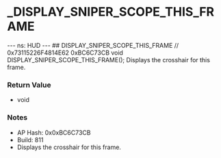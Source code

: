 # _DISPLAY_SNIPER_SCOPE_THIS_FRAME

--- ns: HUD --- ## DISPLAY_SNIPER_SCOPE_THIS_FRAME  // 0x73115226F4814E62 0xBC6C73CB void DISPLAY_SNIPER_SCOPE_THIS_FRAME();  Displays the crosshair for this frame.

### Return Value
* void

### Notes
* AP Hash: 0x0xBC6C73CB
* Build: 811
* Displays the crosshair for this frame.

